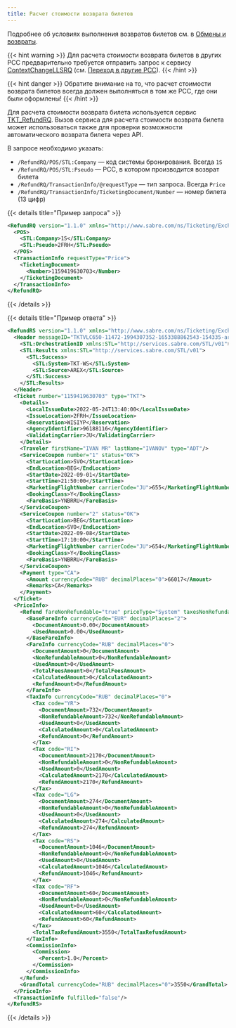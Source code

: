 ```yaml
---
title: Расчет стоимости возврата билетов
---
```


Подробнее об условиях выполнения возвратов билетов см. в [Обмены и возвраты](exchanges-refunds.html#добровольный-возврат-билетов).

{{< hint warning >}}
Для расчета стоимости возврата билетов в других PCC предварительно требуется отправить запрос к сервису [ContextChangeLLSRQ](https://developer.sabre.com/docs/read/soap_apis/management/utility/change_aaa) (см. [Переход в другие PCC](change-pcc.html)).
{{< /hint >}}

{{< hint danger >}}
Обратите внимание на то, что расчет стоимости возврата билетов всегда должен выполняться в том же PCC, где они были оформлены!
{{< /hint >}}

Для расчета стоимости возврата билета используется сервис [TKT_RefundRQ](https://developer.sabre.com/docs/read/soap_apis/air/fulfill/auto_price_air_refunds). Вызов сервиса для расчета стоимости возврата билета может использоваться также для проверки возможности автоматического возврата билета через API.

В запросе необходимо указать:
- ```/RefundRQ/POS/STL:Company``` — код системы бронирования. Всегда ```1S```
- ```/RefundRQ/POS/STL:Pseudo``` — PCC, в котором производится возврат билета
- ```/RefundRQ/TransactionInfo/@requestType``` — тип запроса. Всегда ```Price```
- ```/RefundRQ/TransactionInfo/TicketingDocument/Number``` — номер билета (13 цифр) 

{{< details title="Пример запроса" >}}
```XML
<RefundRQ version="1.1.0" xmlns="http://www.sabre.com/ns/Ticketing/ExchangeRefund/1.0" xmlns:STL="http://services.sabre.com/STL/v01">
  <POS>
    <STL:Company>1S</STL:Company>
    <STL:Pseudo>2FRH</STL:Pseudo>
  </POS>
  <TransactionInfo requestType="Price">
    <TicketingDocument>
      <Number>1159419630703</Number>
    </TicketingDocument>
  </TransactionInfo>
</RefundRQ>
```
{{< /details >}}

{{< details title="Пример ответа" >}}
```XML
<RefundRS version="1.1.0" xmlns="http://www.sabre.com/ns/Ticketing/ExchangeRefund/1.0">
  <Header messageID="TKTVLC650-11472-1994307352-1653388862543-154335-arex" version="1.1.0">
    <STL:OrchestrationID xmlns:STL="http://services.sabre.com/STL/v01">TKTVLC650-11472-1994307352-1653388862543-154335-arex</STL:OrchestrationID>
    <STL:Results xmlns:STL="http://services.sabre.com/STL/v01">
      <STL:Success>
        <STL:System>TKT-WS</STL:System>
        <STL:Source>AREX</STL:Source>
      </STL:Success>
    </STL:Results>
  </Header>
  <Ticket number="1159419630703" type="TKT">
    <Details>
      <LocalIssueDate>2022-05-24T13:40:00</LocalIssueDate>
      <IssueLocation>2FRH</IssueLocation>
      <Reservation>WISIYP</Reservation>
      <AgencyIdentifier>96188116</AgencyIdentifier>
      <ValidatingCarrier>JU</ValidatingCarrier>
    </Details>
    <Traveler firstName="IVAN MR" lastName="IVANOV" type="ADT"/>
    <ServiceCoupon number="1" status="OK">
      <StartLocation>SVO</StartLocation>
      <EndLocation>BEG</EndLocation>
      <StartDate>2022-09-01</StartDate>
      <StartTime>21:50:00</StartTime>
      <MarketingFlightNumber carrierCode="JU">655</MarketingFlightNumber>
      <BookingClass>Y</BookingClass>
      <FareBasis>YNBRRU</FareBasis>
    </ServiceCoupon>
    <ServiceCoupon number="2" status="OK">
      <StartLocation>BEG</StartLocation>
      <EndLocation>SVO</EndLocation>
      <StartDate>2022-09-08</StartDate>
      <StartTime>17:10:00</StartTime>
      <MarketingFlightNumber carrierCode="JU">654</MarketingFlightNumber>
      <BookingClass>Y</BookingClass>
      <FareBasis>YNBRRU</FareBasis>
    </ServiceCoupon>
    <Payment type="CA">
      <Amount currencyCode="RUB" decimalPlaces="0">66017</Amount>
      <Remarks>CA</Remarks>
    </Payment>
  </Ticket>
  <PriceInfo>
    <Refund fareNonRefundable="true" priceType="System" taxesNonRefundable="false">
      <BaseFareInfo currencyCode="EUR" decimalPlaces="2">
        <DocumentAmount>0.00</DocumentAmount>
        <UsedAmount>0.00</UsedAmount>
      </BaseFareInfo>
      <FareInfo currencyCode="RUB" decimalPlaces="0">
        <DocumentAmount>0</DocumentAmount>
        <NonRefundableAmount>0</NonRefundableAmount>
        <UsedAmount>0</UsedAmount>
        <TotalFeesAmount>0</TotalFeesAmount>
        <CalculatedAmount>0</CalculatedAmount>
        <RefundAmount>0</RefundAmount>
      </FareInfo>
      <TaxInfo currencyCode="RUB" decimalPlaces="0">
        <Tax code="YR">
          <DocumentAmount>732</DocumentAmount>
          <NonRefundableAmount>732</NonRefundableAmount>
          <UsedAmount>0</UsedAmount>
          <CalculatedAmount>0</CalculatedAmount>
          <RefundAmount>0</RefundAmount>
        </Tax>
        <Tax code="RI">
          <DocumentAmount>2170</DocumentAmount>
          <NonRefundableAmount>0</NonRefundableAmount>
          <UsedAmount>0</UsedAmount>
          <CalculatedAmount>2170</CalculatedAmount>
          <RefundAmount>2170</RefundAmount>
        </Tax>
        <Tax code="LG">
          <DocumentAmount>274</DocumentAmount>
          <NonRefundableAmount>0</NonRefundableAmount>
          <UsedAmount>0</UsedAmount>
          <CalculatedAmount>274</CalculatedAmount>
          <RefundAmount>274</RefundAmount>
        </Tax>
        <Tax code="RS">
          <DocumentAmount>1046</DocumentAmount>
          <NonRefundableAmount>0</NonRefundableAmount>
          <UsedAmount>0</UsedAmount>
          <CalculatedAmount>1046</CalculatedAmount>
          <RefundAmount>1046</RefundAmount>
        </Tax>
        <Tax code="RF">
          <DocumentAmount>60</DocumentAmount>
          <NonRefundableAmount>0</NonRefundableAmount>
          <UsedAmount>0</UsedAmount>
          <CalculatedAmount>60</CalculatedAmount>
          <RefundAmount>60</RefundAmount>
        </Tax>
        <TotalTaxRefundAmount>3550</TotalTaxRefundAmount>
      </TaxInfo>
      <CommissionInfo>
        <Commission>
          <Percent>1.0</Percent>
        </Commission>
      </CommissionInfo>
    </Refund>
    <GrandTotal currencyCode="RUB" decimalPlaces="0">3550</GrandTotal>
  </PriceInfo>
  <TransactionInfo fulfilled="false"/>
</RefundRS>
```
{{< /details >}}
